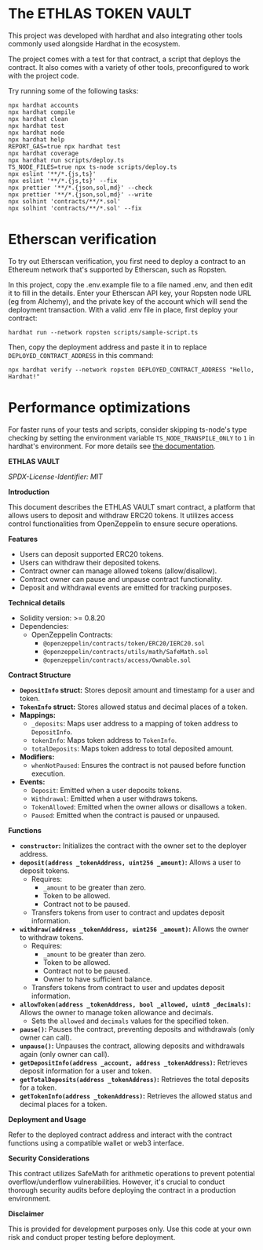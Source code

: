 # The ETHLAS TOKEN VAULT

This project was developed with hardhat and also integrating other tools commonly used alongside Hardhat in the ecosystem.

The project comes with a test for that contract, a script that deploys the contract. It also comes with a variety of other tools, preconfigured to work with the project code.

Try running some of the following tasks:

```shell
npx hardhat accounts
npx hardhat compile
npx hardhat clean
npx hardhat test
npx hardhat node
npx hardhat help
REPORT_GAS=true npx hardhat test
npx hardhat coverage
npx hardhat run scripts/deploy.ts
TS_NODE_FILES=true npx ts-node scripts/deploy.ts
npx eslint '**/*.{js,ts}'
npx eslint '**/*.{js,ts}' --fix
npx prettier '**/*.{json,sol,md}' --check
npx prettier '**/*.{json,sol,md}' --write
npx solhint 'contracts/**/*.sol'
npx solhint 'contracts/**/*.sol' --fix
```

# Etherscan verification

To try out Etherscan verification, you first need to deploy a contract to an Ethereum network that's supported by Etherscan, such as Ropsten.

In this project, copy the .env.example file to a file named .env, and then edit it to fill in the details. Enter your Etherscan API key, your Ropsten node URL (eg from Alchemy), and the private key of the account which will send the deployment transaction. With a valid .env file in place, first deploy your contract:

```shell
hardhat run --network ropsten scripts/sample-script.ts
```

Then, copy the deployment address and paste it in to replace `DEPLOYED_CONTRACT_ADDRESS` in this command:

```shell
npx hardhat verify --network ropsten DEPLOYED_CONTRACT_ADDRESS "Hello, Hardhat!"
```

# Performance optimizations

For faster runs of your tests and scripts, consider skipping ts-node's type checking by setting the environment variable `TS_NODE_TRANSPILE_ONLY` to `1` in hardhat's environment. For more details see [the documentation](https://hardhat.org/guides/typescript.html#performance-optimizations).


**ETHLAS VAULT**

_SPDX-License-Identifier: MIT_

**Introduction**

This document describes the ETHLAS VAULT smart contract, a platform that allows users to deposit and withdraw ERC20 tokens. It utilizes access control functionalities from OpenZeppelin to ensure secure operations.

**Features**

- Users can deposit supported ERC20 tokens.
- Users can withdraw their deposited tokens.
- Contract owner can manage allowed tokens (allow/disallow).
- Contract owner can pause and unpause contract functionality.
- Deposit and withdrawal events are emitted for tracking purposes.

**Technical details**

- Solidity version: >= 0.8.20
- Dependencies:
  - OpenZeppelin Contracts:
    - `@openzeppelin/contracts/token/ERC20/IERC20.sol`
    - `@openzeppelin/contracts/utils/math/SafeMath.sol`
    - `@openzeppelin/contracts/access/Ownable.sol`

**Contract Structure**

- **`DepositInfo` struct:** Stores deposit amount and timestamp for a user and token.
- **`TokenInfo` struct:** Stores allowed status and decimal places of a token.
- **Mappings:**
  - `_deposits`: Maps user address to a mapping of token address to `DepositInfo`.
  - `tokenInfo`: Maps token address to `TokenInfo`.
  - `totalDeposits`: Maps token address to total deposited amount.
- **Modifiers:**
  - `whenNotPaused`: Ensures the contract is not paused before function execution.
- **Events:**
  - `Deposit`: Emitted when a user deposits tokens.
  - `Withdrawal`: Emitted when a user withdraws tokens.
  - `TokenAllowed`: Emitted when the owner allows or disallows a token.
  - `Paused`: Emitted when the contract is paused or unpaused.

**Functions**

- **`constructor`:** Initializes the contract with the owner set to the deployer address.
- **`deposit(address _tokenAddress, uint256 _amount)`:** Allows a user to deposit tokens.
  - Requires:
    - `_amount` to be greater than zero.
    - Token to be allowed.
    - Contract not to be paused.
  - Transfers tokens from user to contract and updates deposit information.
- **`withdraw(address _tokenAddress, uint256 _amount)`:** Allows the owner to withdraw tokens.
  - Requires:
    - `_amount` to be greater than zero.
    - Token to be allowed.
    - Contract not to be paused.
    - Owner to have sufficient balance.
  - Transfers tokens from contract to user and updates deposit information.
- **`allowToken(address _tokenAddress, bool _allowed, uint8 _decimals)`:** Allows the owner to manage token allowance and decimals.
  - Sets the `allowed` and `decimals` values for the specified token.
- **`pause()`:** Pauses the contract, preventing deposits and withdrawals (only owner can call).
- **`unpause()`:** Unpauses the contract, allowing deposits and withdrawals again (only owner can call).
- **`getDepositInfo(address _account, address _tokenAddress)`:** Retrieves deposit information for a user and token.
- **`getTotalDeposits(address _tokenAddress)`:** Retrieves the total deposits for a token.
- **`getTokenInfo(address _tokenAddress)`:** Retrieves the allowed status and decimal places for a token.

**Deployment and Usage**

Refer to the deployed contract address and interact with the contract functions using a compatible wallet or web3 interface.

**Security Considerations**

This contract utilizes SafeMath for arithmetic operations to prevent potential overflow/underflow vulnerabilities. However, it's crucial to conduct thorough security audits before deploying the contract in a production environment.

**Disclaimer**

This is provided for development purposes only. Use this code at your own risk and conduct proper testing before deployment.
